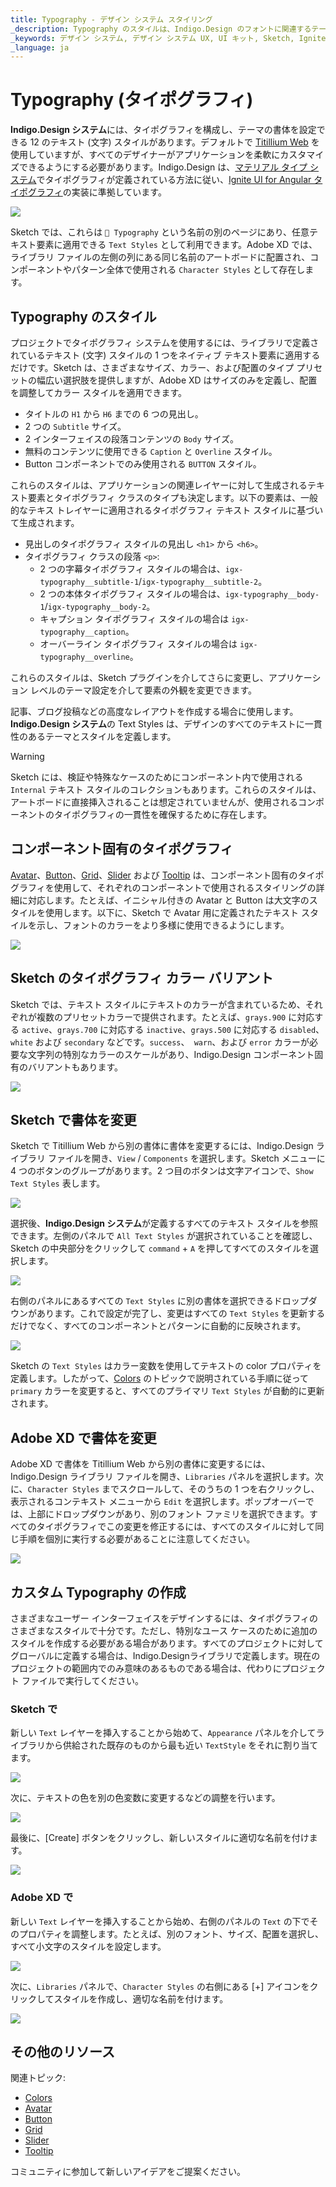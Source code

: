 ```yaml
---
title: Typography - デザイン システム スタイリング
_description: Typography のスタイルは、Indigo.Design のフォントに関連するテーマ属性を設定できます。
_keywords: デザイン システム, デザイン システム UX, UI キット, Sketch, Ignite UI for Angular, Sketch to Angular, Angular, Angular デザイン システム, Sketch からコードをエクスポート, Angular 用のデザイン キット, Sketch HTML, Sketch to HTML, Sketch UI キット
_language: ja
---
```


# Typography (タイポグラフィ)

**Indigo.Design システム**には、タイポグラフィを構成し、テーマの書体を設定できる 12 のテキスト (文字) スタイルがあります。デフォルトで [Titillium Web](https://fonts.google.com/specimen/Titillium+Web) を使用していますが、すべてのデザイナーがアプリケーションを柔軟にカスタマイズできるようにする必要があります。Indigo.Design は、[マテリアル タイプ システム](https://material.io/design/typography/the-type-system.html#type-scale)でタイポグラフィが定義されている方法に従い、[Ignite UI for Angular タイポグラフィ](https://jp.infragistics.com/products/ignite-ui-angular/angular/components/themes/typography)の実装に準拠しています。

<img class="responsive-img" src="../images/typography_default.png" srcset="../images/typography_default@2x.png 2x" />

Sketch では、これらは `🎨 Typography` という名前の別のページにあり、任意テキスト要素に適用できる `Text Styles` として利用できます。Adobe XD では、ライブラリ ファイルの左側の列にある同じ名前のアートボードに配置され、コンポーネントやパターン全体で使用される `Character Styles` として存在します。

## Typography のスタイル

プロジェクトでタイポグラフィ システムを使用するには、ライブラリで定義されているテキスト (文字) スタイルの 1 つをネイティブ テキスト要素に適用するだけです。Sketch は、さまざまなサイズ、カラー、および配置のタイプ プリセットの幅広い選択肢を提供しますが、Adobe XD はサイズのみを定義し、配置を調整してカラー スタイルを適用できます。

- タイトルの `H1` から `H6` までの 6 つの見出し。
- 2 つの `Subtitle` サイズ。
- 2 インターフェイスの段落コンテンツの `Body` サイズ。
- 無料のコンテンツに使用できる `Caption` と `Overline` スタイル。
- Button コンポーネントでのみ使用される `BUTTON` スタイル。

これらのスタイルは、アプリケーションの関連レイヤーに対して生成されるテキスト要素とタイポグラフィ クラスのタイプも決定します。以下の要素は、一般的なテキス トレイヤーに適用されるタイポグラフィ テキスト スタイルに基づいて生成されます。
- 見出しのタイポグラフィ スタイルの見出し `<h1>` から `<h6>`。
- タイポグラフィ クラスの段落 `<p>`:
  - 2 つの字幕タイポグラフィ スタイルの場合は、`igx-typography__subtitle-1`/`igx-typography__subtitle-2`。
  - 2 つの本体タイポグラフィ スタイルの場合は、`igx-typography__body-1`/`igx-typography__body-2`。
  - キャプション タイポグラフィ スタイルの場合は `igx-typography__caption`。
  - オーバーライン タイポグラフィ スタイルの場合は `igx-typography__overline`。

これらのスタイルは、Sketch プラグインを介してさらに変更し、アプリケーション レベルのテーマ設定を介して要素の外観を変更できます。

記事、ブログ投稿などの高度なレイアウトを作成する場合に使用します。**Indigo.Design システム**の Text Styles は、デザインのすべてのテキストに一貫性のあるテーマとスタイルを定義します。

> [!Warning]
> Sketch には、検証や特殊なケースのためにコンポーネント内で使用される `Internal` テキスト スタイルのコレクションもあります。これらのスタイルは、アートボードに直接挿入されることは想定されていませんが、使用されるコンポーネントのタイポグラフィの一貫性を確保するために存在します。

## コンポーネント固有のタイポグラフィ

[Avatar](../components/avatar.md)、[Button](../components/button.md)、[Grid](../components/grid.md)、[Slider](../components/slider.md) および [Tooltip](../components/tooltip.md) は、コンポーネント固有のタイポグラフィを使用して、それぞれのコンポーネントで使用されるスタイリングの詳細に対応します。たとえば、イニシャル付きの Avatar と Button は大文字のスタイルを使用します。以下に、Sketch で Avatar 用に定義されたテキスト スタイルを示し、フォントのカラーをより多様に使用できるようにします。

<img class="responsive-img" src="../images/typography_colors.png"/>

## Sketch のタイポグラフィ カラー バリアント

Sketch では、テキスト スタイルにテキストのカラーが含まれているため、それぞれが複数のプリセットカラーで提供されます。たとえば、`grays.900` に対応する `active`、`grays.700` に対応する `inactive`、`grays.500` に対応する `disabled`、`white` および `secondary` などです。`success`、` warn`、および `error` カラーが必要な文字列の特別なカラーのスケールがあり、Indigo.Design コンポーネント固有のバリアントもあります。

<img class="responsive-img" src="../images/typography_base_colors.png"/>

## Sketch で書体を変更

Sketch で Titillium Web から別の書体に書体を変更するには、Indigo.Design ライブラリ ファイルを開き、`View` / `Components` を選択します。Sketch メニューに 4 つのボタンのグループがあります。2 つ目のボタンは文字アイコンで、`Show Text Styles` 表します。

<img class="responsive-img" src="../images/text_layers.png" srcset="../images/text_layers@2x.png 2x"/>

選択後、**Indigo.Design システム**が定義するすべてのテキスト スタイルを参照できます。左側のパネルで `All Text Styles` が選択されていることを確認し、Sketch の中央部分をクリックして `command` + `A` を押してすべてのスタイルを選択します。

<img class="responsive-img" src="../images/typography_left.png" srcset="../images/typography_left@2x.png 2x"/>

右側のパネルにあるすべての `Text Styles` に別の書体を選択できるドロップダウンがあります。これで設定が完了し、変更はすべての `Text Styles` を更新するだけでなく、すべてのコンポーネントとパターンに自動的に反映されます。

<img class="responsive-img" src="../images/typography_right.png" srcset="../images/typography_right@2x.png 2x"/>

Sketch の `Text Styles` はカラー変数を使用してテキストの color プロパティを定義します。したがって、[Colors](colors.md) のトピックで説明されている手順に従って `primary` カラーを変更すると、すべてのプライマリ `Text Styles` が自動的に更新されます。

## Adobe XD で書体を変更

Adobe XD で書体を Titillium Web から別の書体に変更するには、Indigo.Design ライブラリ ファイルを開き、`Libraries` パネルを選択します。次に、`Character Styles` までスクロールして、そのうちの 1 つを右クリックし、表示されるコンテキスト メニューから `Edit` を選択します。ポップオーバーでは、上部にドロップダウンがあり、別のフォント ファミリを選択できます。すべてのタイポグラフィでこの変更を修正するには、すべてのスタイルに対して同じ手順を個別に実行する必要があることに注意してください。

<img class="responsive-img" src="../images/text_layers_xd.png" srcset="../images/text_layers_xd@2x.png 2x"/>

## カスタム Typography の作成

さまざまなユーザー インターフェイスをデザインするには、タイポグラフィのさまざまなスタイルで十分です。ただし、特別なユース ケースのために追加のスタイルを作成する必要がある場合があります。すべてのプロジェクトに対してグローバルに定義する場合は、Indigo.Designライブラリで定義します。現在のプロジェクトの範囲内でのみ意味のあるものである場合は、代わりにプロジェクト ファイルで実行してください。

### Sketch で
新しい `Text` レイヤーを挿入することから始めて、`Appearance` パネルを介してライブラリから供給された既存のものから最も近い `TextStyle` をそれに割り当てます。

<img class="responsive-img" src="../images/typography_custom1.png" srcset="../images/typography_custom1@2x.png 2x"/>

次に、テキストの色を別の色変数に変更するなどの調整を行います。

<img class="responsive-img" src="../images/typography_custom2.png" srcset="../images/typography_custom2@2x.png 2x"/>

最後に、[Create] ボタンをクリックし、新しいスタイルに適切な名前を付けます。

<img class="responsive-img" src="../images/typography_custom3.png" srcset="../images/typography_custom3@2x.png 2x"/>

### Adobe XD で
新しい `Text` レイヤーを挿入することから始め、右側のパネルの `Text` の下でそのプロパティを調整します。たとえば、別のフォント、サイズ、配置を選択し、すべて小文字のスタイルを設定します。

<img class="responsive-img" src="../images/typography_custom4.png" srcset="../images/typography_custom4@2x.png 2x"/>

次に、`Libraries` パネルで、`Character Styles` の右側にある [+] アイコンをクリックしてスタイルを作成し、適切な名前を付けます。

<img class="responsive-img" src="../images/typography_custom5.png" srcset="../images/typography_custom5@2x.png 2x"/>

## その他のリソース

関連トピック:

- [Colors](colors.md)
- [Avatar](../components/avatar.md)
- [Button](../components/button.md)
- [Grid](../components/grid.md)
- [Slider](../components/slider.md)
- [Tooltip](../components/tooltip.md)
  <div class="divider--half"></div>

コミュニティに参加して新しいアイデアをご提案ください。
